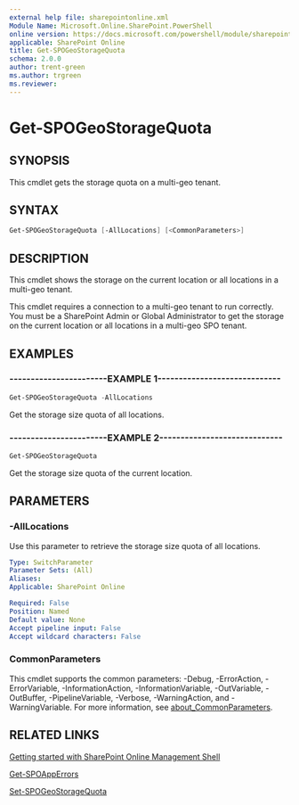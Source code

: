 ```yaml
---
external help file: sharepointonline.xml
Module Name: Microsoft.Online.SharePoint.PowerShell
online version: https://docs.microsoft.com/powershell/module/sharepoint-online/get-spogeostoragequota
applicable: SharePoint Online
title: Get-SPOGeoStorageQuota
schema: 2.0.0
author: trent-green
ms.author: trgreen
ms.reviewer:
---
```


# Get-SPOGeoStorageQuota

## SYNOPSIS

This cmdlet gets the storage quota on a multi-geo tenant.

## SYNTAX

```Powershell
Get-SPOGeoStorageQuota [-AllLocations] [<CommonParameters>]
```

## DESCRIPTION

This cmdlet shows the storage on the current location or all locations in a multi-geo tenant.

This cmdlet requires a connection to a multi-geo tenant to run correctly. You must be a SharePoint Admin or Global Administrator to get the storage on the current location or all locations in a multi-geo SPO tenant.

## EXAMPLES

### -----------------------EXAMPLE 1-----------------------------

```Powershell
Get-SPOGeoStorageQuota -AllLocations
```

Get the storage size quota of all locations.

### -----------------------EXAMPLE 2-----------------------------

```Powershell
Get-SPOGeoStorageQuota
```

Get the storage size quota of the current location.

## PARAMETERS

### -AllLocations

Use this parameter to retrieve the storage size quota of all locations.

```yaml
Type: SwitchParameter
Parameter Sets: (All)
Aliases:
Applicable: SharePoint Online

Required: False
Position: Named
Default value: None
Accept pipeline input: False
Accept wildcard characters: False
```

### CommonParameters

This cmdlet supports the common parameters: -Debug, -ErrorAction, -ErrorVariable, -InformationAction, -InformationVariable, -OutVariable, -OutBuffer, -PipelineVariable, -Verbose, -WarningAction, and -WarningVariable. For more information, see [about_CommonParameters](https://go.microsoft.com/fwlink/?LinkID=113216).

## RELATED LINKS

[Getting started with SharePoint Online Management Shell](https://docs.microsoft.com/powershell/sharepoint/sharepoint-online/connect-sharepoint-online?view=sharepoint-ps)

[Get-SPOAppErrors](Get-SPOAppErrors.md)

[Set-SPOGeoStorageQuota](set-SPOGeoStorageQuota.md)

